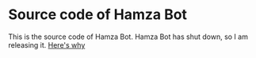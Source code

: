 # Source code of Hamza Bot

This is the source code of Hamza Bot. Hamza Bot has shut down, so I am releasing it. [Here's why](https://discord.gg/mcpBFEFg)